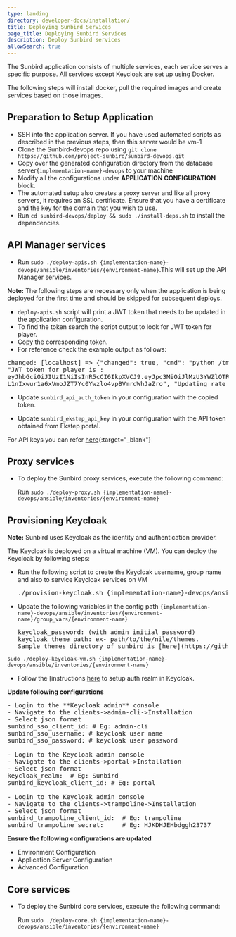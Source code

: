 ```yaml
---
type: landing
directory: developer-docs/installation/
title: Deploying Sunbird Services
page_title: Deploying Sunbird Services
description: Deploy Sunbird services
allowSearch: true
---
```


The Sunbird application consists of multiple services, each service serves a specific purpose. All services except Keycloak are set up using Docker. 

The following steps will install docker, pull the required images and create services based on those images.

## Preparation to Setup Application

- SSH into the application server. If you have used automated scripts as described in the previous steps, then this server would be vm-1
- Clone the Sunbird-devops repo using `git clone https://github.com/project-sunbird/sunbird-devops.git`
- Copy over the generated configuration directory from the database server`{implementation-name}-devops` to your machine
- Modify all the configurations under **APPLICATION CONFIGURATION** block.
- The automated setup also creates a proxy server and like all proxy servers, it requires an SSL certificate. Ensure that you have a certificate and the key for the domain that you wish to use.
- Run `cd sunbird-devops/deploy && sudo ./install-deps.sh` to install the dependencies.

## API Manager services

- Run `sudo ./deploy-apis.sh {implementation-name}-devops/ansible/inventories/{environment-name}`.This will set up the API Manager services.

**Note:** The following steps are necessary only when the application is being deployed for the first time and should be skipped for subsequent deploys.

- `deploy-apis.sh` script will print a JWT token that needs to be updated in the application configuration. 
- To find the token search the script output to look for JWT token for player.
- Copy the corresponding token. 
- For reference check the example output as follows:

<pre>
changed: [localhost] => {"changed": true, "cmd": "python /tmp/kong-api-scripts/kong_consumers.py /tmp/kong_consumers.json....
"JWT token for player is :                            
eyJhbGciOiJIUzI1NiIsInR5cCI6IkpXVCJ9.eyJpc3MiOiJlMzU3YWZlOTRmMjA0YjQxODZjNzNmYzQyMTZmZDExZSJ9.
L1nIxwur1a6xVmoJZT7Yc0Ywzlo4vpBVmrdWhJaZro", "Updating rate_limit for consumer player for API cr......"]}
</pre>

- Update `sunbird_api_auth_token` in your configuration with the copied token.

- Update `sunbird_ekstep_api_key` in your configuration with the API token obtained from Ekstep portal. 

For API keys you can refer [here](developer-docs/installation/medium_scale_deploy#api-keys){:target="_blank"}

## Proxy services

- To deploy the Sunbird proxy services, execute the following command:

  Run `sudo ./deploy-proxy.sh {implementation-name}-devops/ansible/inventories/{environment-name}`

## Provisioning Keycloak 

**Note:** Sunbird uses Keycloak as the identity and authentication provider. 

The Keycloak is deployed on a virtual machine (VM). You can deploy the Keycloak by following steps:

- Run the following script to create the Keycloak username, group name and also to service Keycloak services on VM

  <pre>
  ./provision-keycloak.sh {implementation-name}-devops/ansible/inventories/{environment-name}
  </pre>

- Update the following variables in the config path `{implementation-name}-devops/ansible/inventories/{environment-name}/group_vars/{environment-name}`  

  <pre>
  keycloak_password: (with admin initial password)
  keycloak_theme_path: ex- path/to/the/nile/themes. 
  Sample themes directory of sunbird is [here](https://github.com/project-sunbird/sunbird-devops/tree/master/ansible/artifacts){:target="_blank"}
  </pre>

`sudo ./deploy-keycloak-vm.sh {implementation-name}-devops/ansible/inventories/{environment-name}`

- Follow the [instructions [here](developer-docs/installation/keycloak_realm_configuration) to setup auth realm in Keycloak.

 **Update following configurations** 

<pre>
- Login to the **Keycloak admin** console
- Navigate to the clients->admin-cli->Installation
- Select json format
sunbird_sso_client_id: # Eg: admin-cli
sunbird_sso_username: # keycloak user name
sunbird_sso_password: # keycloak user password

- Login to the Keycloak admin console
- Navigate to the clients->portal->Installation
- Select json format
keycloak_realm:  # Eg: Sunbird
sunbird_keycloak_client_id: # Eg: portal

- Login to the Keycloak admin console
- Navigate to the clients->trampoline->Installation
- Select json format
sunbird_trampoline_client_id:  # Eg: trampoline
sunbird_trampoline_secret:     # Eg: HJKDHJEHbdggh23737
</pre>

  **Ensure the following configurations are updated** 

- Environment Configuration
- Application Server Configuration
- Advanced Configuration

## Core services

- To deploy the Sunbird core services, execute the following command:

  Run `sudo ./deploy-core.sh {implementation-name}-devops/ansible/inventories/{environment-name}`
  
